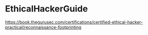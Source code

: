 # EthicalHackerGuide
https://book.thegurusec.com/certifications/certified-ethical-hacker-practical/reconnaissance-footprinting
